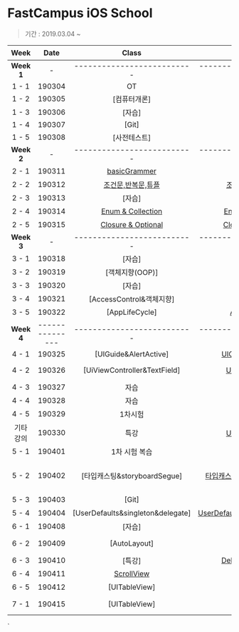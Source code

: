 # FastCampus iOS School
> 기간 : 2019.03.04 ~

| Week | Date | Class | 수업자료 |  과제 |
| :---: | :---: | :---: | :---: | :---: |
| **Week 1** | - | -------------------------- | -------------------------- | -------------------------- | 
| 1 - 1 | 190304 | OT | - | - |
| 1 - 2 | 190305 | [컴퓨터개론] | [컴퓨터개론](https://github.com/92pino/IOS_pino/blob/master/%EC%88%98%EC%97%85%EC%9E%90%EB%A3%8C/20180305/%EC%BB%B4%ED%93%A8%ED%84%B0%20%EA%B0%9C%EB%A1%A0.pdf) |
| 1 - 3 | 190306 | [자습] | - | - |
| 1 - 4 | 190307 | [Git] | [Git](https://github.com/92pino/IOS_pino/tree/master/%EC%88%98%EC%97%85%EC%9E%90%EB%A3%8C/20190307%20-%20Git) | - |
| 1 - 5 | 190308 | [사전테스트] | [사전테스트](https://github.com/92pino/IOS_pino/blob/master/%EC%88%98%EC%97%85%EC%9E%90%EB%A3%8C/20190308%20-%20%EC%82%AC%EC%A0%84%ED%85%8C%EC%8A%A4%ED%8A%B8/test1.pdf) | - |
| **Week 2** | - | -------------------------- | -------------------------- | -------------------------- |
| 2 - 1 | 190311 | [basicGrammer](https://github.com/92pino/IOS_pino/tree/master/Class/xcode%26swiftGrammer/Basics(1).playground/Pages) | [xcode](https://github.com/92pino/IOS_pino/blob/master/%EC%88%98%EC%97%85%EC%9E%90%EB%A3%8C/20190311%20-%20Xcode/Xcode.pdf) | [과제](https://github.com/92pino/IOS_pino/blob/master/%EA%B3%BC%EC%A0%9C/20190311/20190311_function.playground/Contents.swift) |
| 2 - 2 | 190312 | [조건문,반복문,튜플](https://github.com/92pino/IOS_pino/blob/master/Class/20190312-conditional/20190312.playground/Contents.swift) | [조건문,반복문,튜플](https://github.com/92pino/IOS_pino/tree/master/%EC%88%98%EC%97%85%EC%9E%90%EB%A3%8C/20190312%20-%20%EC%A1%B0%EA%B1%B4%EB%AC%B8%2C%20%EB%B0%98%EB%B3%B5%EB%AC%B8%2C%20%ED%8A%9C%ED%94%8C/Basics(2).playground/Pages) | [과제](https://github.com/92pino/IOS_pino/blob/master/%EA%B3%BC%EC%A0%9C/20190312/20190312_practice.playground/Contents.swift) |
| 2 - 3 | 190313 | [자습] | - | - |
| 2 - 4 | 190314 | [Enum & Collection]() | [Enum & Collection](https://github.com/92pino/IOS_pino/tree/master/%EC%88%98%EC%97%85%EC%9E%90%EB%A3%8C/20190314%20-%20enum%20%26%20collection) | [과제](https://github.com/92pino/IOS_pino/blob/master/%EA%B3%BC%EC%A0%9C/20190314/20190314-enum%26collection.playground/Contents.swift) |
| 2 - 5 | 190315 | [Closure & Optional]() | [Closure & Optional](https://github.com/92pino/IOS_pino/tree/master/%EC%88%98%EC%97%85%EC%9E%90%EB%A3%8C/20190315%20-%20%ED%81%B4%EB%A1%9C%EC%A0%80%26%EC%98%B5%EC%85%94%EB%84%90) | [과제](https://github.com/92pino/IOS_pino/blob/master/%EA%B3%BC%EC%A0%9C/20190315/20190315_practice.playground/Contents.swift) |
| **Week 3** | - | -------------------------- | -------------------------- | ---- | 
| 3 - 1 | 190318 | [자습] | - | - |
| 3 - 2 | 190319 | [객체지향(OOP)] | - | [과제](https://github.com/92pino/IOS_pino/blob/master/%EA%B3%BC%EC%A0%9C/20190319/20190319-class.playground/Contents.swift) |
| 3 - 3 | 190320 | [자습] | - | - |
| 3 - 4 | 190321 | [AccessControl&객체지향] | - | [과제](https://github.com/92pino/IOS_pino/blob/master/%EA%B3%BC%EC%A0%9C/20190315/20190315_practice.playground/Contents.swift) |
| 3 - 5 | 190322 | [AppLifeCycle] | [App Life Cycle](https://github.com/92pino/IOS_pino/blob/master/%EC%88%98%EC%97%85%EC%9E%90%EB%A3%8C/20190322%20-%20App%20Life%20Cycle/The%20App%20Life%20Cycle.pdf) | [과제](https://github.com/92pino/IOS_pino/tree/master/%EA%B3%BC%EC%A0%9C/20190322/HomeWork_20190322/HomeWork_20190322) |
| **Week 4** | --------------- | -------------------------- | -------------------------- | ---- |
| 4 - 1 | 190325 | [UIGuide&AlertActive] | [UIGuide](https://github.com/92pino/IOS_pino/tree/master/%EC%88%98%EC%97%85%EC%9E%90%EB%A3%8C/20190325/UI%20Guide),[AlertActive](https://github.com/92pino/IOS_pino/tree/master/%EC%88%98%EC%97%85%EC%9E%90%EB%A3%8C/20190325/Frame%20VS%20Bounds/Frame%20Vs%20Bounds.playground) | [UIGuide](https://github.com/92pino/IOS_pino/tree/master/%EA%B3%BC%EC%A0%9C/20190325/20190325-UIGuide), [AlertActive](https://github.com/92pino/IOS_pino/tree/master/%EA%B3%BC%EC%A0%9C/20190325/20190325-AlertAction/20190325_AlertAction) |
| 4 - 2 | 190326 | [UiViewController&TextField] | [UIViewController](https://github.com/92pino/IOS_pino/blob/master/%EC%88%98%EC%97%85%EC%9E%90%EB%A3%8C/20190326%20-%20UIViewController/UIViewController.pdf) | [TextField](https://github.com/92pino/IOS_pino/tree/master/%EA%B3%BC%EC%A0%9C/20190326/TextField/TextField), [UiViewController](https://github.com/92pino/IOS_pino/tree/master/%EA%B3%BC%EC%A0%9C/20190326/ViewControllerDataTransLate) |
| 4 - 3 | 190327 | 자습 | - | - |
| 4 - 4 | 190328 | 자습 | - | - |
| 4 - 5 | 190329 | 1차시험 | - | [1차시험문제](https://github.com/92pino/IOS_pino/tree/master/%EC%88%98%EC%97%85%EC%9E%90%EB%A3%8C/20190329/1%EC%B0%A8%ED%85%8C%EC%8A%A4%ED%8A%B8%20(Swift%20%EC%9D%B4%EB%A1%A0%20%EB%B0%8F%20%EC%8B%A4%EA%B8%B0).playground) |
| 기타 강의 | 190330 | 특강 | [UI&UX,개발가이드](https://github.com/92pino/IOS_pino/blob/master/%EC%88%98%EC%97%85%EC%9E%90%EB%A3%8C/20190330%20-%20%ED%8A%B9%EA%B0%95/1%EC%9D%BC%EC%B0%A8%20%EA%B3%B5%ED%86%B5%20(UX_UI%2C%20%EA%B0%9C%EB%B0%9C%20%ED%94%84%EB%A1%9C%EC%A0%9D%ED%8A%B8%20%EB%8B%A8%EA%B3%84%20%EB%93%B1).pdf) | - |
| 5 - 1 | 190401 | 1차 시험 복습 | - | [1차시험답안](https://github.com/92pino/IOS_pino/tree/master/%EC%88%98%EC%97%85%EC%9E%90%EB%A3%8C/20190401%20-%20%EC%8B%9C%ED%97%98%20%EB%8B%B5%EC%95%88/%EB%AC%B8%EC%A0%9C%ED%92%80%EC%9D%B4%20-%201%EC%B0%A8%ED%85%8C%EC%8A%A4%ED%8A%B8%20(Swift%20%EC%9D%B4%EB%A1%A0%20%EB%B0%8F%20%EC%8B%A4%EA%B8%B0).playground) |
| 5 - 2 | 190402 | [타입캐스팅&storyboardSegue] | [타입캐스팅&storyboardSegue](https://github.com/92pino/IOS_pino/tree/master/%EC%88%98%EC%97%85%EC%9E%90%EB%A3%8C/20190402)] | [타입캐스팅](https://github.com/92pino/IOS_pino/tree/master/%EA%B3%BC%EC%A0%9C/20190402/typeCasting.playground) , [storyboardSegue과제](https://github.com/92pino/IOS_pino/tree/master/%EA%B3%BC%EC%A0%9C/20190402/ViewControllerTransition)
| 5 - 3 | 190403 | [Git] | [Git 특강](https://github.com/92pino/IOS_pino/tree/master/%EC%88%98%EC%97%85%EC%9E%90%EB%A3%8C/20190403%20-%20Git) | - |
| 5 - 4 | 190404 | [UserDefaults&singleton&delegate] | [UserDefaults&singleton&delegate](https://github.com/92pino/IOS_pino/tree/master/%EC%88%98%EC%97%85%EC%9E%90%EB%A3%8C/20190404%20-%20delegate) | [과제1](), [과제2]() |
| 6 - 1 | 190408 | [자습] | [자습] | - |
| 6 - 2 | 190409 | [AutoLayout] | [AutoLayout](https://github.com/92pino/IOS_pino/tree/master/%EC%88%98%EC%97%85%EC%9E%90%EB%A3%8C/20190409) | [AutoLayout](https://github.com/92pino/IOS_pino/tree/master/%EA%B3%BC%EC%A0%9C/20190409/AutoLayoutPractice), [BogusAlertController](https://github.com/92pino/IOS_pino/tree/master/%EA%B3%BC%EC%A0%9C/20190409/BogusAlertController) |
| 6 - 3 | 190410 | [특강] | [Delegate&Singleton](https://github.com/92pino/IOS_pino/tree/master/%EC%88%98%EC%97%85%EC%9E%90%EB%A3%8C/20190410%20-%20%ED%8A%B9%EA%B0%95) | - |
| 6 - 4 | 190411 | [ScrollView](https://github.com/92pino/IOS_pino/tree/master/Class/20190411) | [ScrollView](https://github.com/92pino/IOS_pino/tree/master/%EC%88%98%EC%97%85%EC%9E%90%EB%A3%8C/20190411%20-%20%EC%83%9D%EC%84%B1%EC%9E%90) | [생성자](https://github.com/92pino/IOS_pino/tree/master/%EA%B3%BC%EC%A0%9C/20190411/Initializer.playground), [ScrollView](https://github.com/92pino/IOS_pino/tree/master/%EA%B3%BC%EC%A0%9C/20190411/ScrollViewPractice) |
| 6 - 5 | 190412 | [UITableView] | [UITableView](https://github.com/92pino/IOS_pino/tree/master/%EC%88%98%EC%97%85%EC%9E%90%EB%A3%8C/20190412%20-%20UITableView) | [과제1](https://github.com/92pino/IOS_pino/tree/master/%EA%B3%BC%EC%A0%9C/20190412/TableViewPractice), [과제2](https://github.com/92pino/IOS_pino/tree/master/%EA%B3%BC%EC%A0%9C/20190412/TableView%EA%B3%BC%EC%A0%9C) |
| 7 - 1 | 190415 | [UITableView] | [UITableView](https://github.com/92pino/IOS_pino/tree/master/%EC%88%98%EC%97%85%EC%9E%90%EB%A3%8C/20190412%20-%20UITableView) | [Shopping](https://github.com/92pino/IOS_pino/tree/master/%EA%B3%BC%EC%A0%9C/20190415/ShoppingItems%20-%20Starter), [TableViewPractice](https://github.com/92pino/IOS_pino/tree/master/%EA%B3%BC%EC%A0%9C/20190415/TableViewPractice%20-%20Starter) |
`